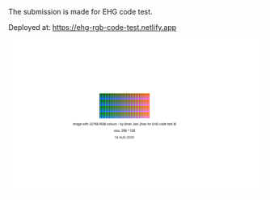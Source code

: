 The submission is made for EHG code test.

Deployed at: https://ehg-rgb-code-test.netlify.app

![alt-text](https://github.com/jian10au/ehg-code-test/blob/master/Screen%20Shot%202020-08-14%20at%202.03.04%20pm.png)

